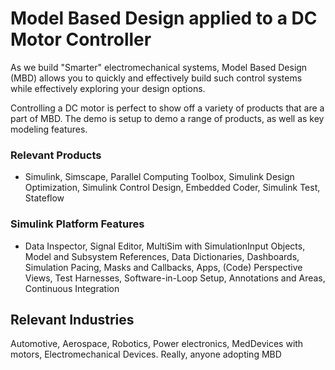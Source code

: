 # Model Based Design applied to a DC Motor Controller

As we build "Smarter" electromechanical systems, Model Based Design (MBD) allows you to quickly and effectively build such control systems while effectively exploring your design options.

Controlling a DC motor is perfect to show off a variety of products that are a part of MBD.
The demo is setup to demo a range of products, as well as key modeling features.

### Relevant Products ###
  * Simulink, Simscape, Parallel Computing Toolbox, Simulink Design Optimization, Simulink Control Design, Embedded Coder, Simulink Test, Stateflow

### Simulink Platform Features ###
  * Data Inspector, Signal Editor, MultiSim with SimulationInput Objects, Model and Subsystem References, Data Dictionaries, Dashboards, Simulation Pacing, Masks and Callbacks, Apps, (Code) Perspective Views, Test Harnesses, Software-in-Loop Setup, Annotations and Areas, Continuous Integration

## Relevant Industries
Automotive, Aerospace, Robotics, Power electronics, MedDevices with motors, Electromechanical Devices. 
Really, anyone adopting MBD
